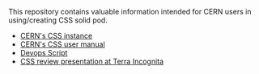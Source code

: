
This repository contains valuable information intended for CERN users in using/creating CSS solid pod. 

 - [CERN's CSS instance](https://cern-test-css.app.cern.ch)
 - [CERN's CSS user manual](./manual/readme.md)
 - [Devops Script](./devops/create_app.sh)
 - [CSS review presentation at Terra Incognita](https://codimd.web.cern.ch/p/2cJoWzYaS#)

